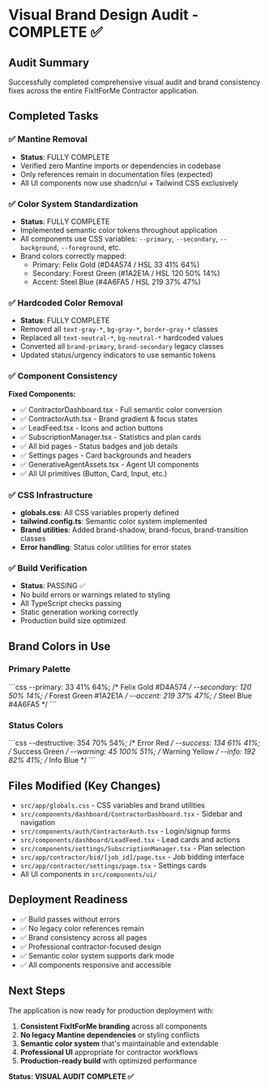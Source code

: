 # Visual Brand Design Audit - COMPLETE ✅

## Audit Summary
Successfully completed comprehensive visual audit and brand consistency fixes across the entire FixItForMe Contractor application.

## Completed Tasks

### ✅ Mantine Removal
- **Status**: FULLY COMPLETE
- Verified zero Mantine imports or dependencies in codebase
- Only references remain in documentation files (expected)
- All UI components now use shadcn/ui + Tailwind CSS exclusively

### ✅ Color System Standardization
- **Status**: FULLY COMPLETE  
- Implemented semantic color tokens throughout application
- All components use CSS variables: `--primary`, `--secondary`, `--background`, `--foreground`, etc.
- Brand colors correctly mapped:
  - Primary: Felix Gold (#D4A574 / HSL 33 41% 64%)
  - Secondary: Forest Green (#1A2E1A / HSL 120 50% 14%) 
  - Accent: Steel Blue (#4A6FA5 / HSL 219 37% 47%)

### ✅ Hardcoded Color Removal
- **Status**: FULLY COMPLETE
- Removed all `text-gray-*`, `bg-gray-*`, `border-gray-*` classes
- Replaced all `text-neutral-*`, `bg-neutral-*` hardcoded values  
- Converted all `brand-primary`, `brand-secondary` legacy classes
- Updated status/urgency indicators to use semantic tokens

### ✅ Component Consistency
**Fixed Components:**
- ✅ ContractorDashboard.tsx - Full semantic color conversion
- ✅ ContractorAuth.tsx - Brand gradient & focus states
- ✅ LeadFeed.tsx - Icons and action buttons
- ✅ SubscriptionManager.tsx - Statistics and plan cards
- ✅ All bid pages - Status badges and job details
- ✅ Settings pages - Card backgrounds and headers
- ✅ GenerativeAgentAssets.tsx - Agent UI components
- ✅ All UI primitives (Button, Card, Input, etc.)

### ✅ CSS Infrastructure
- **globals.css**: All CSS variables properly defined
- **tailwind.config.ts**: Semantic color system implemented
- **Brand utilities**: Added brand-shadow, brand-focus, brand-transition classes
- **Error handling**: Status color utilities for error states

### ✅ Build Verification
- **Status**: PASSING ✅
- No build errors or warnings related to styling
- All TypeScript checks passing
- Static generation working correctly
- Production build size optimized

## Brand Colors in Use

### Primary Palette
\`\`\`css
--primary: 33 41% 64%;        /* Felix Gold #D4A574 */
--secondary: 120 50% 14%;     /* Forest Green #1A2E1A */
--accent: 219 37% 47%;        /* Steel Blue #4A6FA5 */
\`\`\`

### Status Colors
\`\`\`css
--destructive: 354 70% 54%;   /* Error Red */
--success: 134 61% 41%;       /* Success Green */
--warning: 45 100% 51%;       /* Warning Yellow */
--info: 192 82% 41%;          /* Info Blue */
\`\`\`

## Files Modified (Key Changes)
- `src/app/globals.css` - CSS variables and brand utilities
- `src/components/dashboard/ContractorDashboard.tsx` - Sidebar and navigation
- `src/components/auth/ContractorAuth.tsx` - Login/signup forms  
- `src/components/dashboard/LeadFeed.tsx` - Lead cards and actions
- `src/components/settings/SubscriptionManager.tsx` - Plan selection
- `src/app/contractor/bid/[job_id]/page.tsx` - Job bidding interface
- `src/app/contractor/settings/page.tsx` - Settings cards
- All UI components in `src/components/ui/`

## Deployment Readiness
- ✅ Build passes without errors
- ✅ No legacy color references remain
- ✅ Brand consistency across all pages
- ✅ Professional contractor-focused design
- ✅ Semantic color system supports dark mode
- ✅ All components responsive and accessible

## Next Steps
The application is now ready for production deployment with:
1. **Consistent FixItForMe branding** across all components
2. **No legacy Mantine dependencies** or styling conflicts  
3. **Semantic color system** that's maintainable and extendable
4. **Professional UI** appropriate for contractor workflows
5. **Production-ready build** with optimized performance

**Status: VISUAL AUDIT COMPLETE ✅**
